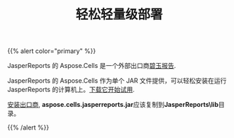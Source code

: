 ﻿---
title: 轻松轻量级部署
type: docs
weight: 40
url: /zh/jasperreports/easy-and-lightweight-deployment/
---
{{% alert color="primary" %}}

JasperReports 的 Aspose.Cells 是一个外部出口商[碧玉报告](https://community.jaspersoft.com/project/jasperreports-library).

JasperReports 的 Aspose.Cells 作为单个 JAR 文件提供，可以轻松安装在运行 JasperReports 的计算机上。[下载它开始试用](https://downloads.aspose.com/cells/jasperreports).

[安装出口商](/cells/zh/jasperreports/installation/), **aspose.cells.jasperreports.jar**应该复制到**JasperReports\lib**目录。

{{% /alert %}}
